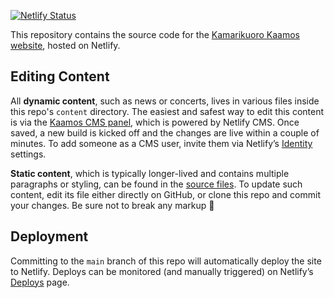 [![Netlify Status](https://api.netlify.com/api/v1/badges/e0b6b6d4-8665-4f62-b760-37f781e4749b/deploy-status)](https://app.netlify.com/sites/kaamos/deploys)

This repository contains the source code for the [Kamarikuoro Kaamos website][kaamos-website], hosted on Netlify.

## Editing Content

All **dynamic content**, such as news or concerts, lives in various files inside this repo's `content` directory. The easiest and safest way to edit this content is via the [Kaamos CMS panel][kaamos-cms], which is powered by Netlify CMS. Once saved, a new build is kicked off and the changes are live within a couple of minutes. To add someone as a CMS user, invite them via Netlify’s [Identity][netlify-identity] settings.

**Static content**, which is typically longer-lived and contains multiple paragraphs or styling, can be found in the [source files][pages-source]. To update such content, edit its file either directly on GitHub, or clone this repo and commit your changes. Be sure not to break any markup 🙂

## Deployment

Committing to the `main` branch of this repo will automatically deploy the site to Netlify. Deploys can be monitored (and manually triggered) on Netlify’s [Deploys][netlify-deploys] page.

[kaamos-website]: https://www.kamarikuorokaamos.fi
[kaamos-cms]: https://www.kamarikuorokaamos.fi/admin/
[pages-source]: https://github.com/kaamoskuoro/kaamos-website/tree/main/src/pages
[netlify-identity]: https://app.netlify.com/sites/kaamos/identity
[netlify-deploys]: https://app.netlify.com/sites/kaamos/deploys
